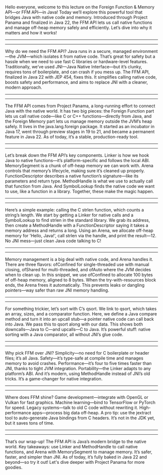 Hello everyone, welcome to this lecture on the Foreign Function & Memory API—or FFM API—in Java! Today we’ll explore this powerful tool that bridges Java with native code and memory. Introduced through Project Panama and finalized in Java 22, the FFM API lets us call native functions and manage off-heap memory safely and efficiently. Let’s dive into why it matters and how it works!

-------------------
-------------------

Why do we need the FFM API? Java runs in a secure, managed environment—the JVM—which isolates it from native code. That’s great for safety but a hassle when we need to use fast C libraries or hardware-level features. Traditionally, we’ve used JNI—Java Native Interface—but it’s clunky, requires tons of boilerplate, and can crash if you mess up. The FFM API, finalized in Java 22 with JEP 454, fixes this. It simplifies calling native code, boosts safety and performance, and aims to replace JNI with a cleaner, modern approach.

-------------------
-------------------

The FFM API comes from Project Panama, a long-running effort to connect Java with the native world. It has two big pieces: the Foreign Function part lets us call native code—like C or C++ functions—directly from Java, and the Foreign Memory part lets us manage memory outside the JVM’s heap safely. It lives in the java.lang.foreign package. It started as an incubator in Java 17, went through preview stages in 19 to 21, and became a permanent feature in Java 22. As of today, it’s a stable, production-ready tool.

-------------------
-------------------

Let’s break down the FFM API’s key components. Linker is how we hook Java to native functions—it’s platform-specific and follows the local ABI. MemorySegment is a chunk of off-heap memory we can work with. Arena controls that memory’s lifecycle, making sure it’s cleaned up properly. FunctionDescriptor describes a native function’s signature—like its parameters and return type. MethodHandle is what we use to actually call that function from Java. And SymbolLookup finds the native code we want to use, like a function in a library. Together, these make the magic happen.

-------------------
-------------------

Here’s a simple example: calling the C strlen function, which counts a string’s length. We start by getting a Linker for native calls and a SymbolLookup to find strlen in the standard library. We grab its address, then create a MethodHandle with a FunctionDescriptor saying it takes a memory address and returns a long. Using an Arena, we allocate off-heap memory for 'Hello, Java!', call strlen via the handle, and print the result—12. No JNI mess—just clean Java code talking to C!

-------------------
-------------------

Memory management is a big deal with native code, and Arena handles it. There are three flavors: ofConfined for single-threaded use with manual closing, ofShared for multi-threaded, and ofAuto where the JVM decides when to clean up. In this snippet, we use ofConfined to allocate 100 bytes of off-heap memory, aligned to 8 bytes. When the try-with-resources block ends, the Arena frees it automatically. This prevents leaks or dangling pointers—way safer than raw JNI memory handling.

-------------------
-------------------

For something trickier, let’s sort with C’s qsort. We link to qsort, which takes an array, sizes, and a comparator function. Here, we define a Java compare method and turn it into an upcall stub—a pointer native code can call back into Java. We pass this to qsort along with our data. This shows both downcalls—Java to C—and upcalls—C to Java. It’s powerful stuff: native sorting with a Java comparator, all without JNI’s glue code.

-------------------
-------------------

Why pick FFM over JNI? Simplicity—no need for C boilerplate or header files; it’s all Java. Safety—it’s type-safe at compile time and manages memory to avoid crashes. Performance—it’s four to five times faster than JNI, thanks to tight JVM integration. Portability—the Linker adapts to any platform’s ABI. And it’s modern, using MethodHandle instead of JNI’s old tricks. It’s a game-changer for native integration.

-------------------
-------------------

Where does FFM shine? Game development—integrate with OpenGL or Vulkan for fast graphics. Machine learning—bind to TensorFlow or PyTorch for speed. Legacy systems—talk to old C code without rewriting it. High-performance apps—process big data off-heap. A pro tip: use the jextract tool to auto-generate Java bindings from C headers. It’s not in the JDK yet, but it saves tons of time.

-------------------
-------------------

That’s our wrap-up! The FFM API is Java’s modern bridge to the native world. Key takeaways: use Linker and MethodHandle to call native functions, and Arena with MemorySegment to manage memory. It’s safer, faster, and simpler than JNI. As of today, it’s fully baked in Java 22 and beyond—so try it out! Let's dive deeper with Project Panama for more goodies.

